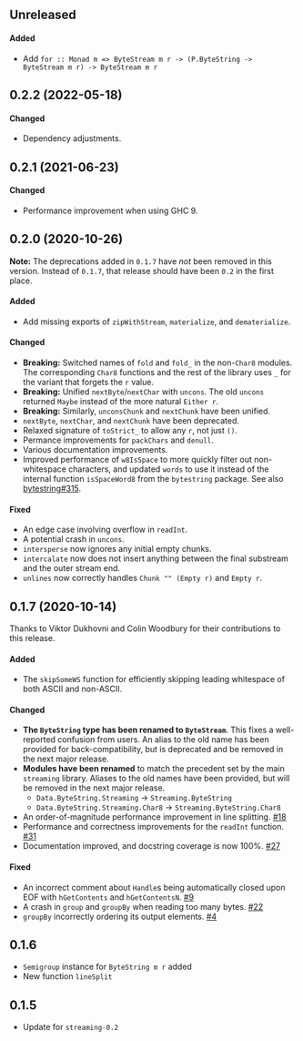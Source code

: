 ## Unreleased

#### Added

- Add `for :: Monad m => ByteStream m r -> (P.ByteString -> ByteStream m r) -> ByteStream m r`

## 0.2.2 (2022-05-18)

#### Changed

- Dependency adjustments.

## 0.2.1 (2021-06-23)

#### Changed

- Performance improvement when using GHC 9.

## 0.2.0 (2020-10-26)

**Note:** The deprecations added in `0.1.7` have _not_ been removed in this
version. Instead of `0.1.7`, that release should have been `0.2` in the first
place.

#### Added

- Add missing exports of `zipWithStream`, `materialize`, and `dematerialize`.

#### Changed

- **Breaking:** Switched names of `fold` and `fold_` in the non-`Char8` modules.
  The corresponding `Char8` functions and the rest of the library uses `_` for
  the variant that forgets the `r` value.
- **Breaking:** Unified `nextByte`/`nextChar` with `uncons`. The old `uncons`
  returned `Maybe` instead of the more natural `Either r`.
- **Breaking:** Similarly, `unconsChunk` and `nextChunk` have been unified.
- `nextByte`, `nextChar`, and `nextChunk` have been deprecated.
- Relaxed signature of `toStrict_` to allow any `r`, not just `()`.
- Permance improvements for `packChars` and `denull`.
- Various documentation improvements.
- Improved performance of `w8IsSpace` to more quickly filter out non-whitespace
  characters, and updated `words` to use it instead of the internal function
  `isSpaceWord8` from the `bytestring` package. See also
  [bytestring#315](https://github.com/haskell/bytestring/pull/315).

#### Fixed

- An edge case involving overflow in `readInt`.
- A potential crash in `uncons`.
- `intersperse` now ignores any initial empty chunks.
- `intercalate` now does not insert anything between the final substream and the
  outer stream end.
- `unlines` now correctly handles `Chunk "" (Empty r)` and `Empty r`.

## 0.1.7 (2020-10-14)

Thanks to Viktor Dukhovni and Colin Woodbury for their contributions to this release.

#### Added

- The `skipSomeWS` function for efficiently skipping leading whitespace of both
  ASCII and non-ASCII.

#### Changed

- **The `ByteString` type has been renamed to `ByteStream`**. This fixes a
  well-reported confusion from users. An alias to the old name has been provided
  for back-compatibility, but is deprecated and be removed in the next major
  release.
- **Modules have been renamed** to match the precedent set by the main
  `streaming` library. Aliases to the old names have been provided, but will be
  removed in the next major release.
  - `Data.ByteString.Streaming` -> `Streaming.ByteString`
  - `Data.ByteString.Streaming.Char8` -> `Streaming.ByteString.Char8`
- An order-of-magnitude performance improvement in line splitting. [#18]
- Performance and correctness improvements for the `readInt` function. [#31]
- Documentation improved, and docstring coverage is now 100%. [#27]

#### Fixed

- An incorrect comment about `Handle`s being automatically closed upon EOF with
  `hGetContents` and `hGetContentsN`. [#9]
- A crash in `group` and `groupBy` when reading too many bytes. [#22]
- `groupBy` incorrectly ordering its output elements. [#4]

[#9]: https://github.com/haskell-streaming/streaming-bytestring/issues/9
[#18]: https://github.com/haskell-streaming/streaming-bytestring/pull/18
[#22]: https://github.com/haskell-streaming/streaming-bytestring/pull/22
[#4]: https://github.com/haskell-streaming/streaming-bytestring/issues/4
[#27]: https://github.com/haskell-streaming/streaming-bytestring/pull/27
[#31]: https://github.com/haskell-streaming/streaming-bytestring/pull/31

## 0.1.6

- `Semigroup` instance for `ByteString m r` added
- New function `lineSplit`

## 0.1.5

- Update for `streaming-0.2`
